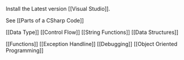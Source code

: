 Install the Latest version [[Visual Studio]].

See [[Parts of a CSharp Code]]

[[Data Type]]
[[Control Flow]]
[[String Functions]]
[[Data Structures]]

[[Functions]]
[[Exception Handline]]
[[Debugging]]
[[Object Oriented Programming]]

